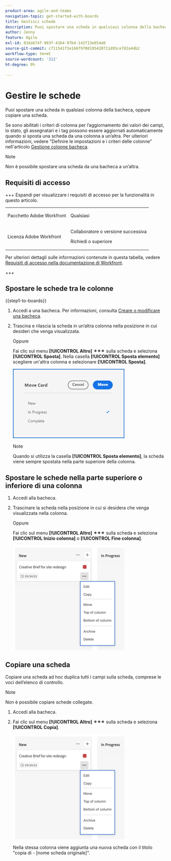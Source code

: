 ```yaml
---
product-area: agile-and-teams
navigation-topic: get-started-with-boards
title: Gestisci schede
description: Puoi spostare una scheda in qualsiasi colonna della bacheca, oppure copiare una scheda.
author: Jenny
feature: Agile
exl-id: 83dab74f-903f-41b4-97b4-142f13e654e0
source-git-commit: c711541f3e166f9700195420711d95ce782a44b2
workflow-type: tm+mt
source-wordcount: '312'
ht-degree: 0%

---
```


# Gestire le schede

Puoi spostare una scheda in qualsiasi colonna della bacheca, oppure copiare una scheda.

Se sono abilitati i criteri di colonna per l’aggiornamento dei valori dei campi, lo stato, gli assegnatari e i tag possono essere aggiornati automaticamente quando si sposta una scheda da una colonna a un’altra. Per ulteriori informazioni, vedere &quot;Definire le impostazioni e i criteri delle colonne&quot; nell&#39;articolo [Gestione colonne bacheca](/help/quicksilver/agile/get-started-with-boards/manage-board-columns.md).

>[!NOTE]
>
>Non è possibile spostare una scheda da una bacheca a un’altra.

## Requisiti di accesso

+++ Espandi per visualizzare i requisiti di accesso per la funzionalità in questo articolo.

<table style="table-layout:auto"> 
 <col> 
 <col> 
 <tbody> 
  <tr> 
   <td role="rowheader">Pacchetto Adobe Workfront</td> 
   <td> <p>Qualsiasi</p> </td> 
  </tr> 
  <tr> 
   <td role="rowheader">Licenza Adobe Workfront</td> 
   <td> 
   <p>Collaboratore o versione successiva</p> 
   <p>Richiedi o superiore</p>
   </td> 
  </tr> 
 </tbody> 
</table>

Per ulteriori dettagli sulle informazioni contenute in questa tabella, vedere [Requisiti di accesso nella documentazione di Workfront](/help/quicksilver/administration-and-setup/add-users/access-levels-and-object-permissions/access-level-requirements-in-documentation.md).

+++

## Spostare le schede tra le colonne

{{step1-to-boards}}

1. Accedi a una bacheca. Per informazioni, consulta [Creare o modificare una bacheca](../../agile/get-started-with-boards/create-edit-board.md).
1. Trascina e rilascia la scheda in un’altra colonna nella posizione in cui desideri che venga visualizzata.

   Oppure

   Fai clic sul menu **[!UICONTROL Altro]** ![Altro menu](assets/more-icon-spectrum.png) sulla scheda e seleziona **[!UICONTROL Sposta]**. Nella casella **[!UICONTROL Sposta elemento]** scegliere un&#39;altra colonna e selezionare **[!UICONTROL Sposta]**.

   ![Sposta scheda](assets/boards-move-card-350x217.png)

   >[!NOTE]
   >
   >Quando si utilizza la casella **[!UICONTROL Sposta elemento]**, la scheda viene sempre spostata nella parte superiore della colonna.

## Spostare le schede nella parte superiore o inferiore di una colonna

1. Accedi alla bacheca.
1. Trascinare la scheda nella posizione in cui si desidera che venga visualizzata nella colonna.

   Oppure

   Fai clic sul menu **[!UICONTROL Altro]** ![Altro menu](assets/more-icon-spectrum.png) sulla scheda e seleziona **[!UICONTROL Inizio colonna]** o **[!UICONTROL Fine colonna]**.

   ![Altro menu](assets/boards-moremenu-350x329.png)

## Copiare una scheda

Copiare una scheda ad hoc duplica tutti i campi sulla scheda, comprese le voci dell’elenco di controllo.

>[!NOTE]
>
>Non è possibile copiare schede collegate.

1. Accedi alla bacheca.
1. Fai clic sul menu **[!UICONTROL Altro]** ![[!UICONTROL Altro menu]](assets/more-icon-spectrum.png) sulla scheda e seleziona **[!UICONTROL Copia]**.

   ![Altro menu](assets/boards-moremenu-350x329.png)

   Nella stessa colonna viene aggiunta una nuova scheda con il titolo &quot;copia di - [nome scheda originale]&quot;.
